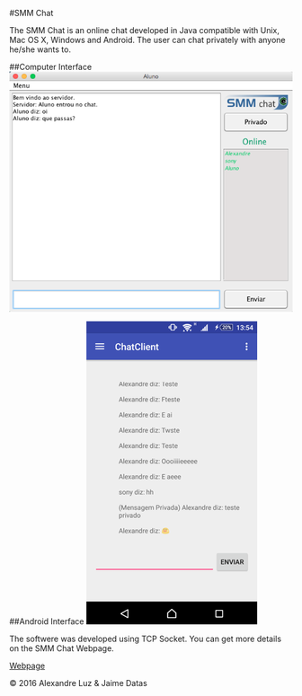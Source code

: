 #SMM Chat

The SMM Chat is an online chat developed in Java compatible with Unix, Mac OS X, Windows and Android. The user can chat privately with anyone he/she wants to.

##Computer Interface
![](https://github.com/jaimedantas/Online-SMM_Chat/blob/master/images/chat_principal.png)

##Android Interface
![](https://github.com/jaimedantas/Online-SMM_Chat/blob/master/images/android_3.png)

The softwere was developed using TCP Socket. You can get more details on the SMM Chat Webpage.

[Webpage](http://jaimedantas.ddns.net/chat.html)


© 2016 Alexandre Luz & Jaime Datas
